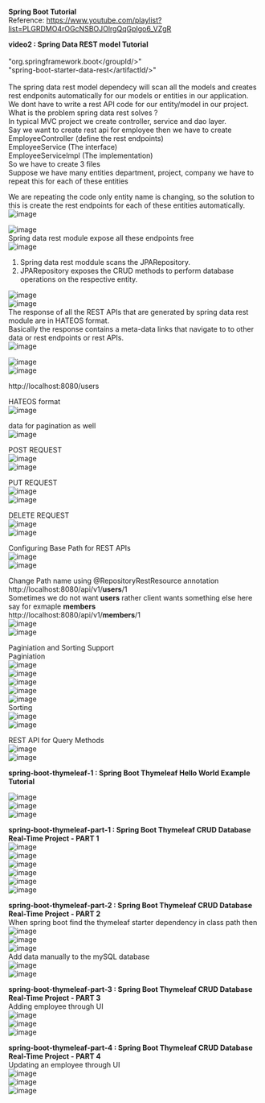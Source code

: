 **Spring Boot Tutorial** <br>
Reference: https://www.youtube.com/playlist?list=PLGRDMO4rOGcNSBOJOlrgQqGpIgo6_VZgR <br>

**video2 : Spring Data REST model Tutorial** <br>
<dependency> <br>
			"<groupId/>org.springframework.boot</groupId/>" <br>
			"<artifactId/>spring-boot-starter-data-rest</artifactId/>" <br>
</dependency> <br>
The spring data rest model dependecy will scan all the models and creates rest endponits automatically for our models or entities in our application. <br>
We dont have to write a rest API code for our entity/model in our project. <br> 
What is the problem spring data rest solves ? <br>
In typical MVC project we create controller, service and dao layer. <br>
Say we want to create rest api for employee then we have to create <br>
EmployeeController (define the rest endpoints) <br>
EmployeeService (The interface) <br>
EmployeeServiceImpl (The implementation) <br>
So we have to create 3 files <br>
Suppose we have many entities department, project, company we have to repeat this for each of these entities <br>

We are repeating the code only entity name is changing, so the solution to this is create the rest endpoints for each of these entities automatically.<br>
![image](https://user-images.githubusercontent.com/6234135/170905970-7740c7a1-4a86-4537-84f1-ca82ff4743b6.png) <br>

![image](https://user-images.githubusercontent.com/6234135/170906118-f5af8f91-862d-49fd-9c0d-c3bee423e0ad.png) <br>
Spring data rest module expose all these endpoints free <br>
![image](https://user-images.githubusercontent.com/6234135/170906223-8be30481-0d3b-4db3-a2e8-22ea7da369df.png) <br>
1. Spring data rest moddule scans the JPARepository. <br>
2. JPARepository exposes the CRUD methods to perform database operations on the respective entity. <br>
 
![image](https://user-images.githubusercontent.com/6234135/170906652-12660c79-03d6-48de-a5f0-e1507a1ec498.png) <br>
![image](https://user-images.githubusercontent.com/6234135/170906833-fd89c37b-d598-4673-9356-bb30ca21f2fe.png) <br>
The response of all the REST APIs that are generated by spring data rest module are in HATEOS format. <br>
Basically the response contains a meta-data links that navigate to to other data or rest endpoints or rest APIs. <br> 
![image](https://user-images.githubusercontent.com/6234135/170907005-036f4ab7-4059-4412-90f1-3e2ff12a56b8.png) <br>

![image](https://user-images.githubusercontent.com/6234135/170907151-8e6b5d1d-2d6e-4ca0-a942-f480bb83b5c7.png) <br>
![image](https://user-images.githubusercontent.com/6234135/170907245-f83ad3f3-42a1-4982-bb90-53f98d087210.png) <br>

http://localhost:8080/users <br>

HATEOS format <br>
![image](https://user-images.githubusercontent.com/6234135/170910373-23fccf44-132d-4a37-9b38-8d4e8291206d.png) <br>

data for pagination as well <br> 
![image](https://user-images.githubusercontent.com/6234135/170910552-52ed87bd-f379-4132-8de5-fb8ff2a8fc05.png) <br>

POST REQUEST <br>
![image](https://user-images.githubusercontent.com/6234135/170910907-2c9f5640-f4b3-479d-b7c4-2736ab66867a.png) <br>
![image](https://user-images.githubusercontent.com/6234135/170910951-a71a1434-bad1-43dc-ba59-bcb0a53cc720.png) <br>

PUT REQUEST <br>
![image](https://user-images.githubusercontent.com/6234135/170911108-e69d3cde-ccf6-4bf5-9bd7-8978d762eb36.png) <br>
![image](https://user-images.githubusercontent.com/6234135/170911128-50e548a1-e92e-4a1c-b73c-7c2739c5bd67.png) <br>

DELETE REQUEST <br>
![image](https://user-images.githubusercontent.com/6234135/170911214-e95dba30-bcd8-4eab-bd9a-7da6c3b7a91f.png) <br>
![image](https://user-images.githubusercontent.com/6234135/170911241-053e9bf4-31eb-41c7-914b-3b91f54080c2.png) <br>

Configuring Base Path for REST APIs <br>
![image](https://user-images.githubusercontent.com/6234135/170912233-9328914c-b1ea-4b22-a7fb-50ee351bbf38.png) <br>
![image](https://user-images.githubusercontent.com/6234135/170912217-96b8ec7a-8c83-4b88-82fe-22639f531d9b.png) <br>

Change Path name using @RepositoryRestResource annotation <br>
http://localhost:8080/api/v1/**users**/1 <br>
Sometimes we do not want **users** rather client wants something else here say for exmaple **members**<br>
http://localhost:8080/api/v1/**members**/1 <br>
![image](https://user-images.githubusercontent.com/6234135/170912613-bde0e23a-8044-482f-99a1-2af8e433010b.png) <br>
![image](https://user-images.githubusercontent.com/6234135/170912680-c95de417-ff1f-42c9-b9bd-146c89f34260.png) <br>

Paginiation and Sorting Support<br>
Paginiation <br>
![image](https://user-images.githubusercontent.com/6234135/170913092-adc20729-df79-4e11-b3e6-ac9e08e434f7.png) <br>
![image](https://user-images.githubusercontent.com/6234135/170913340-0232973a-ca75-4aee-a2b7-17f9ad070d0a.png) <br>
![image](https://user-images.githubusercontent.com/6234135/170913368-4a6ba5d8-f0fe-4e6b-bf8b-750d66106db3.png) <br>
![image](https://user-images.githubusercontent.com/6234135/170913442-07b74e80-9e9a-4efd-9613-0194109f6330.png) <br>
![image](https://user-images.githubusercontent.com/6234135/170913569-046a05ed-12c9-411f-b5e4-5a62e10cc0be.png) <br>
Sorting <br>
![image](https://user-images.githubusercontent.com/6234135/170913700-4a87acd2-5763-4141-8be8-4e8e8bc01284.png) <br>
![image](https://user-images.githubusercontent.com/6234135/170913933-7fb32f53-6e92-4496-853c-3b27ff72ab08.png) <br>

REST API for Query Methods <br>
![image](https://user-images.githubusercontent.com/6234135/170915381-f89805f9-03b0-46d1-99dc-c69e4cf41e65.png) <br>
![image](https://user-images.githubusercontent.com/6234135/170915310-17963777-d06f-4950-a018-224b29a66b09.png) <br>



**spring-boot-thymeleaf-1 : Spring Boot Thymeleaf Hello World Example Tutorial** <br>

![image](https://user-images.githubusercontent.com/6234135/170919512-31d64324-115a-442b-8f1f-25b1b7e6c320.png) <br>
![image](https://user-images.githubusercontent.com/6234135/170919537-f43df9a5-4e26-4eb6-a0f4-3d1a736540db.png) <br>
![image](https://user-images.githubusercontent.com/6234135/170920099-feb22fc7-6d4a-4a80-8352-d29ef7fcbe3f.png) <br>


**spring-boot-thymeleaf-part-1 : Spring Boot Thymeleaf CRUD Database Real-Time Project - PART 1** <br>
![image](https://user-images.githubusercontent.com/6234135/170921048-d979a9ee-6164-40fc-93fd-0e6c26d569ae.png) <br>
![image](https://user-images.githubusercontent.com/6234135/170921091-7cf716fb-d355-4add-aeca-e5be5a950a17.png) <br>
![image](https://user-images.githubusercontent.com/6234135/170921136-edf40442-856d-4a34-9252-eea139d44180.png) <br>
![image](https://user-images.githubusercontent.com/6234135/170921187-cd6d911a-b814-4b13-a0f4-159a9b607c82.png) <br>
![image](https://user-images.githubusercontent.com/6234135/170921261-500af395-20e2-46c6-8987-fc886c995513.png) <br>
![image](https://user-images.githubusercontent.com/6234135/170922260-1c961ed5-b995-49a6-b8f9-b2810f298885.png) <br>


**spring-boot-thymeleaf-part-2 : Spring Boot Thymeleaf CRUD Database Real-Time Project - PART 2** <br>
When spring boot find the thymeleaf starter dependency in class path then <br> 
![image](https://user-images.githubusercontent.com/6234135/170923487-199af66e-898e-420e-8132-c24c4908dc99.png) <br>
![image](https://user-images.githubusercontent.com/6234135/170925197-b412623b-7753-4ef4-9f67-acaea6bdb7d6.png) <br>
![image](https://user-images.githubusercontent.com/6234135/170925293-c7eefe9c-9e9e-420e-a2b0-6be97b413cb9.png) <br>
Add data manually to the mySQL database <br>
![image](https://user-images.githubusercontent.com/6234135/170925579-00133fe7-2f76-442d-b0b1-8e7253b2f4ba.png) <br>
![image](https://user-images.githubusercontent.com/6234135/170928215-315319df-9611-4f4a-8e3a-24ec82d3642c.png) <br>

**spring-boot-thymeleaf-part-3 : Spring Boot Thymeleaf CRUD Database Real-Time Project - PART 3** <br>
Adding employee through UI <br>
![image](https://user-images.githubusercontent.com/6234135/171993656-4559fd70-2105-4739-bc95-2c654f03bebc.png) <br>
![image](https://user-images.githubusercontent.com/6234135/171993677-06a2e6d5-a403-4af6-a84c-53a3a50e4072.png) <br>
![image](https://user-images.githubusercontent.com/6234135/171993690-cd4cbf1f-a5ed-4a7e-bffd-dcdb702ab397.png) <br>

**spring-boot-thymeleaf-part-4 : Spring Boot Thymeleaf CRUD Database Real-Time Project - PART 4** <br>
Updating an employee through UI <br>
![image](https://user-images.githubusercontent.com/6234135/171994883-0c4dbdcd-254a-48bb-b5dc-c5b6fbd99be4.png) <br>
![image](https://user-images.githubusercontent.com/6234135/171994898-ce9ae0bb-7b76-429e-9d90-649b15aaadd4.png) <br>
![image](https://user-images.githubusercontent.com/6234135/171994906-e535abd0-0279-44e3-8fce-df5569be6258.png) <br>









































